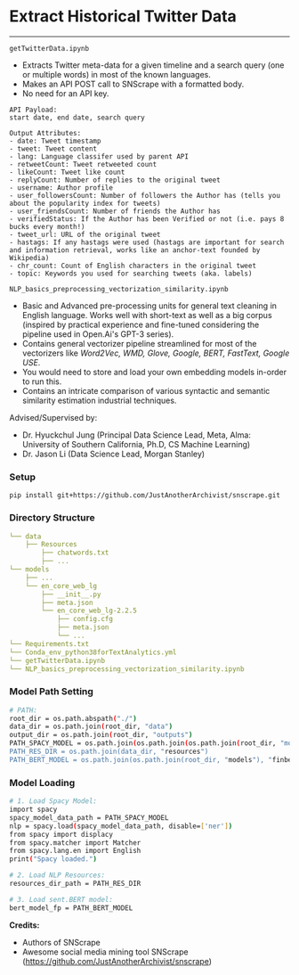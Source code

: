 # Extract Historical Twitter Data
___

`getTwitterData.ipynb`

- Extracts Twitter meta-data for a given timeline and a search query (one or multiple words) in most of the known languages.
- Makes an API POST call to SNScrape with a formatted body.
- No need for an API key.
```
API Payload:
start date, end date, search query

Output Attributes:
- date: Tweet timestamp
- tweet: Tweet content
- lang: Language classifer used by parent API
- retweetCount: Tweet retweeted count
- likeCount: Tweet like count
- replyCount: Number of replies to the original tweet
- username: Author profile
- user_followersCount: Number of followers the Author has (tells you about the popularity index for tweets)
- user_friendsCount: Number of friends the Author has
- verifiedStatus: If the Author has been Verified or not (i.e. pays 8 bucks every month!)
- tweet_url: URL of the original tweet
- hastags: If any hastags were used (hastags are important for search and information retrieval, works like an anchor-text founded by Wikipedia)
- chr_count: Count of English characters in the original tweet
- topic: Keywords you used for searching tweets (aka. labels)
```

`NLP_basics_preprocessing_vectorization_similarity.ipynb`
- Basic and Advanced pre-processing units for general text cleaning in English language. Works well with short-text as well as a big corpus (inspired by practical experience and fine-tuned considering the pipeline used in Open.Ai's GPT-3 series).
- Contains general vectorizer pipeline streamlined for most of the vectorizers like _Word2Vec, WMD, Glove, Google, BERT, FastText, Google USE_.
- You would need to store and load your own embedding models in-order to run this.
- Contains an intricate comparison of various syntactic and semantic similarity estimation industrial techniques.

Advised/Supervised by:
- Dr. Hyuckchul Jung (Principal Data Science Lead, Meta, Alma: University of Southern California, Ph.D, CS Machine Learning)
- Dr. Jason Li (Data Science Lead, Morgan Stanley)

### Setup
```
pip install git+https://github.com/JustAnotherArchivist/snscrape.git 
```

### Directory Structure

```yaml
└── data
    ├── Resources
        ├── chatwords.txt
        ├── ...
└── models
    ├── ...
    └── en_core_web_lg
        ├── __init__.py
        ├── meta.json
        └── en_core_web_lg-2.2.5
            ├── config.cfg
            ├── meta.json
            └── ...
└── Requirements.txt
└── Conda_env_python38forTextAnalytics.yml
└── getTwitterData.ipynb
└── NLP_basics_preprocessing_vectorization_similarity.ipynb
```

### Model Path Setting

```bash
# PATH:
root_dir = os.path.abspath("./")
data_dir = os.path.join(root_dir, "data")
output_dir = os.path.join(root_dir, "outputs")
PATH_SPACY_MODEL = os.path.join(os.path.join(os.path.join(root_dir, "models"), "en_core_web_lg”), “en_core_web_lg-2.2.5”)
PATH_RES_DIR = os.path.join(data_dir, "resources")
PATH_BERT_MODEL = os.path.join(os.path.join(root_dir, "models"), "finbert_v1")
```

### Model Loading

```bash
# 1. Load Spacy Model:
import spacy
spacy_model_data_path = PATH_SPACY_MODEL
nlp = spacy.load(spacy_model_data_path, disable=['ner'])
from spacy import displacy
from spacy.matcher import Matcher
from spacy.lang.en import English
print("Spacy loaded.")
```

```bash
# 2. Load NLP Resources:
resources_dir_path = PATH_RES_DIR
```

```bash
# 3. Load sent.BERT model:
bert_model_fp = PATH_BERT_MODEL
```

**Credits:**
- Authors of SNScrape 
- Awesome social media mining tool SNScrape (https://github.com/JustAnotherArchivist/snscrape)
